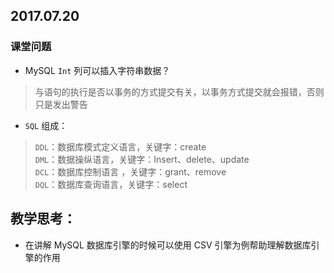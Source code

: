## 2017.07.20

### 课堂问题

 - MySQL `Int` 列可以插入字符串数据？

 > 与语句的执行是否以事务的方式提交有关，以事务方式提交就会报错，否则只是发出警告

 - `SQL` 组成：

 > `DDL`：数据库模式定义语言，关键字：create  
 > `DML`：数据操纵语言，关键字：Insert、delete、update  
 > `DCL`：数据库控制语言 ，关键字：grant、remove  
 > `DQL`：数据库查询语言，关键字：select  


## 教学思考：

 - 在讲解 MySQL 数据库引擎的时候可以使用 CSV 引擎为例帮助理解数据库引擎的作用